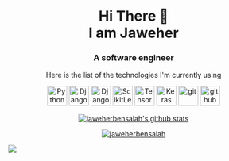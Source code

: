 <h1 align="center">
Hi There 👋 <br> 
I am Jaweher
</h1>

<h3 align="center">
A software engineer 
   
</h3>
   <p align="center" >
Here is the list of the technologies I'm currently using
</p>

<p align="center">

  <img src="https://w7.pngwing.com/pngs/140/948/png-transparent-blue-and-yellow-logo-python-logo-programmer-fierce-python-s-cdr-angle-text-thumbnail.png"      alt="Python" width="40" height="40"/>
  <img src="https://banner2.cleanpng.com/20180711/rtc/kisspng-django-web-development-web-framework-python-softwa-django-5b45d913f29027.4888902515313042119936.jpg" alt="Django" width="40"     height="40"/>   
  <img src="https://user-images.githubusercontent.com/51070104/143268330-4da45053-f241-4d82-ba0f-03930e35834a.jpg" alt="DjangoCookieCutter" width="40" height="40"/>
   <img src="https://vectorseek.com/wp-content/uploads/2023/02/Scikit-learn-Logo-Vector.jpg" alt="ScikitLearn" width="40" height="40"/>
   <img src="https://upload.wikimedia.org/wikipedia/commons/thumb/2/2d/Tensorflow_logo.svg/173px-Tensorflow_logo.svg.png?20170429160244" alt="TensorFlow" width="40" height="40"/>
   <img src="https://upload.wikimedia.org/wikipedia/commons/thumb/a/ae/Keras_logo.svg/1024px-Keras_logo.svg.png?20200317115153" alt="Keras" width="40" height="40"/>
  <img src="https://www.vectorlogo.zone/logos/git-scm/git-scm-icon.svg" alt="git" width="40" height="40"/> 
  <img src="https://www.vectorlogo.zone/logos/github/github-tile.svg" alt="github" width="40" height="40"/> 
 </p>
 

<p align="center">
  <a href="https://github.com/jaweherbensalah">
    <img src="https://github-readme-stats.vercel.app/api?username=jaweherbensalah&count_private=true&hide_border=true&show_icons=true" alt="jaweherbensalah's github stats">
  </a>
</p>

<p align="center">
  <a href="https://github.com/jaweherbensalah">
<p align="center">
   <p align="center"> <a href="https://github.com/ryo-ma/github-profile-trophy"><img src="https://github-profile-trophy.vercel.app/?username=jaweherbensalah" alt="jaweherbensalah" /></a> </p>
  </a>
</p>

![](https://komarev.com/ghpvc/?username=jaweherbensalah&label=PROFILE+VIEWS)
